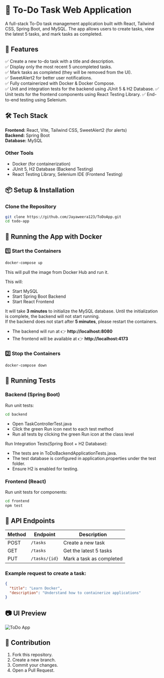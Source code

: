 # 📝 To-Do Task Web Application

A full-stack To-Do task management application built with React, Tailwind CSS, Spring Boot, and MySQL. The app allows users to create tasks, view the latest 5 tasks, and mark tasks as completed.

## 🚀 Features
✅ Create a new to-do task with a title and description.  
✅ Display only the most recent 5 uncompleted tasks.  
✅ Mark tasks as completed (they will be removed from the UI).  
✅ SweetAlert2 for better user notifications.  
✅ Fully containerized with Docker & Docker Compose.  
✅ Unit and integration tests for the backend using JUnit 5 & H2 Database.
✅ Unit tests for the frontend components using React Testing Library.
✅ End-to-end testing using Selenium.

## 🛠 Tech Stack
**Frontend:** React, Vite, Tailwind CSS, SweetAlert2 (for alerts)  
**Backend:** Spring Boot  
**Database:** MySQL  

### Other Tools
- Docker (for containerization)  
- JUnit 5, H2 Database (Backend Testing)
- React Testing Library, Selenium IDE (Frontend Testing)  

## 📦 Setup & Installation

### Clone the Repository
```bash
git clone https://github.com/Jayaweera123/ToDoApp.git
cd todo-app
```

## 🐳 Running the App with Docker

### 1️⃣ Start the Containers
```bash
docker-compose up
```
This will pull the image from Docker Hub and run it.

This will:
- Start MySQL
- Start Spring Boot Backend
- Start React Frontend

It will take **3 minutes** to initialize the MySQL database. Until the initialization is complete, the backend will not start running.  
If the backend does not start after **5 minutes**, please restart the containers.

- The backend will run at 👉 **http://localhost:8080**  
- The frontend will be available at 👉 **http://localhost:4173**  

### 2️⃣ Stop the Containers
```bash
docker-compose down
```

## 🧪 Running Tests

### Backend (Spring Boot)
Run unit tests:
```bash
cd backend
```
 - Open TaskControllerTest.java
 - Click the green Run icon next to each test method
 - Run all tests by clicking the green Run icon at the class level

Run Integration Tests(Spring Boot + H2 Database):

- The tests are in ToDoBackendApplicationTests.java.
- The test database is configured in application.properties under the test folder.
- Ensure H2 is enabled for testing.
  
### Frontend (React)
Run unit tests for components:
```bash
cd frontend
npm test
```

## 📡 API Endpoints

| Method | Endpoint      | Description             |
|--------|-------------|-------------------------|
| POST   | `/tasks`    | Create a new task       |
| GET    | `/tasks`    | Get the latest 5 tasks  |
| PUT    | `/tasks/{id}` | Mark a task as completed |

### Example request to create a task:
```json
{
  "title": "Learn Docker",
  "description": "Understand how to containerize applications"
}
```

## 📷 UI Preview
![ToDo App](https://github.com/user-attachments/assets/193c66f3-24cf-4674-9dd8-385fed596524)

## 🙌 Contribution
1. Fork this repository.  
2. Create a new branch.  
3. Commit your changes.  
4. Open a Pull Request.  
